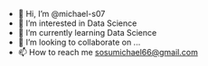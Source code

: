 - 👋 Hi, I’m @michael-s07
- 👀 I’m interested in Data Science
- 🌱 I’m currently learning Data Science
- 💞️ I’m looking to collaborate on ...
- 📫 How to reach me sosumichael66@gmail.com

<!---
michael-s07/michael-s07 is a ✨ special ✨ repository because its `README.md` (this file) appears on your GitHub profile.
You can click the Preview link to take a look at your changes.
--->
